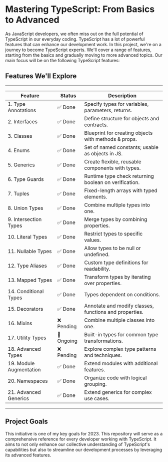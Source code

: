 # Mastering TypeScript: From Basics to Advanced
As JavaScript developers, we often miss out on the full potential of TypeScript in our everyday coding. TypeScript has a lot of powerful features that can enhance our development work. In this project, we're on a journey to become TypeScript experts. We'll cover a range of features, starting from the basics and gradually moving to more advanced topics. Our main focus will be on the following TypeScript features:

## Features We'll Explore
-------------------------------------------------------------------------------------------------
| Feature                 | Status     | Description                                            |
|-------------------------|------------|--------------------------------------------------------|
| 1. Type Annotations     | ✅ Done    | Specify types for variables, parameters, returns.      |
| 2. Interfaces           | ✅ Done    | Define structure for objects and contracts.            |
| 3. Classes              | ✅ Done    | Blueprint for creating objects with methods & props.   |
| 4. Enums                | ✅ Done    | Set of named constants; usable as objects in JS.       |
| 5. Generics             | ✅ Done    | Create flexible, reusable components with types.       |
| 6. Type Guards          | ✅ Done    | Runtime type check returning boolean on verification.  |
| 7. Tuples               | ✅ Done    | Fixed-length arrays with typed elements.               |
| 8. Union Types          | ✅ Done    | Combine multiple types into one.                       |
| 9. Intersection Types   | ✅ Done    | Merge types by combining properties.                   |
| 10. Literal Types       | ✅ Done    | Restrict types to specific values.                     |
| 11. Nullable Types      | ✅ Done    | Allow types to be null or undefined.                   |
| 12. Type Aliases        | ✅ Done    | Custom type definitions for readability.               |
| 13. Mapped Types        | ✅ Done    | Transform types by iterating over properties.          |
| 14. Conditional Types   | ✅ Done    | Types dependent on conditions.                         |
| 15. Decorators          | ✅ Done    | Annotate and modify classes, functions and properties. |
| 16. Mixins              | ❌ Pending | Combine multiple classes into one.                     |
| 17. Utility Types       | 🚧 Ongoing | Built-in types for common type transformations.        |
| 18. Advanced Types      | ❌ Pending | Explore complex type patterns and techniques.          |
| 19. Module Augmentation | ✅ Done    | Extend modules with additional features.               |
| 20. Namespaces          | ✅ Done    | Organize code with logical grouping.                   |
| 21. Advanced Generics   | ✅ Done    | Extend generics for complex use cases.                 |
-------------------------------------------------------------------------------------------------

## Project Goals
This initiative is one of my key goals for 2023. This repository will serve as a comprehensive reference for every developer working with TypeScript. It aims to not only enhance our collective understanding of TypeScript's capabilities but also to streamline our development processes by leveraging its advanced features.
